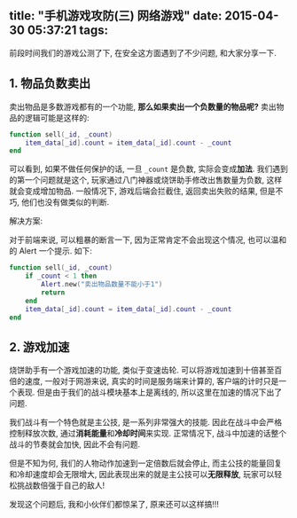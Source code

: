 title: "手机游戏攻防(三) 网络游戏"
date: 2015-04-30 05:37:21
tags:
---


前段时间我们的游戏公测了下, 在安全这方面遇到了不少问题, 和大家分享一下.


## 1. 物品负数卖出

卖出物品是多数游戏都有的一个功能, **那么如果卖出一个负数量的物品呢?** 卖出物品的逻辑可能是这样的:

```lua
function sell(_id, _count)
	item_data[_id].count = item_data[_id].count - _count
end
```

可以看到, 如果不做任何保护的话, 一旦 `_count` 是负数, 实际会变成**加法**. 我们遇到的第一个问题就是这个, 玩家通过八门神器或烧饼助手修改出售数量为负数, 这样就会变成增加物品. 一般情况下, 游戏后端会拦截住, 返回卖出失败的结果, 但是不巧, 他们也没有做类似的判断. 

解决方案:

对于前端来说, 可以粗暴的断言一下, 因为正常肯定不会出现这个情况, 也可以温和的 Alert 一个提示. 如下:

```lua
function sell(_id, _count)
	if _count < 1 then
		Alert.new("卖出物品数量不能小于1")
		return
	end
	item_data[_id].count = item_data[_id].count - _count
end
```


## 2. 游戏加速

烧饼助手有一个游戏加速的功能, 类似于变速齿轮. 可以将游戏加速到十倍甚至百倍的速度, 一般对于网游来说, 真实的时间是服务端来计算的, 客户端的计时只是一个表现. 但是由于我们的战斗模块基本上是离线的, 所以这里在加速的情况下出了问题.

我们战斗有一个特色就是主公技, 是一系列非常强大的技能. 因此在战斗中会严格控制释放次数, 通过**消耗能量**和**冷却时间**来实现. 正常情况下, 战斗中加速的话整个战斗的节奏就会加快, 因此不会有问题.

但是不知为何, 我们的人物动作加速到一定倍数后就会停止, 而主公技的能量回复和冷却速度却会无限增大, 因此表现出来的就是主公技可以**无限释放**, 玩家可以轻松挑战数倍强于自己的敌人!

发现这个问题后, 我和小伙伴们都惊呆了, 原来还可以这样搞!!! 
